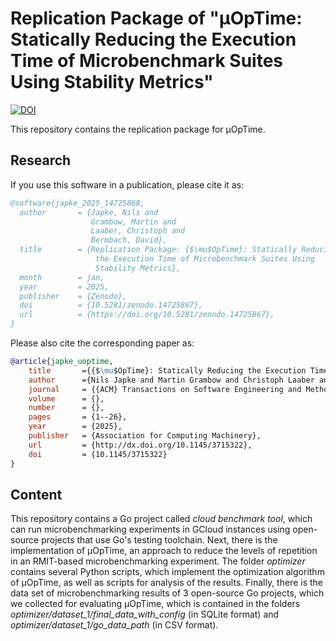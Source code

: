 # Replication Package of "µOpTime: Statically Reducing the Execution Time of Microbenchmark Suites Using Stability Metrics"

[![DOI](https://zenodo.org/badge/DOI/10.5281/zenodo.14725868.svg)](https://doi.org/10.5281/zenodo.14725868)

This repository contains the replication package for μOpTime.

## Research

If you use this software in a publication, please cite it as:

```bibtex
@software{japke_2025_14725868,
  author       = {Japke, Nils and
                  Grambow, Martin and
                  Laaber, Christoph and
                  Bermbach, David},
  title        = {Replication Package: {$\mu$OpTime}: Statically Reducing
                   the Execution Time of Microbenchmark Suites Using
                   Stability Metrics},
  month        = jan,
  year         = 2025,
  publisher    = {Zenodo},
  doi          = {10.5281/zenodo.14725867},
  url          = {https://doi.org/10.5281/zenodo.14725867},
}
```

Please also cite the corresponding paper as:

```bibtex
@article{japke_uoptime,
    title       ={{$\mu$OpTime}: Statically Reducing the Execution Time of Microbenchmark Suites Using Stability Metrics}, 
    author      ={Nils Japke and Martin Grambow and Christoph Laaber and David Bermbach},
    journal     = {{ACM} Transactions on Software Engineering and Methodology},
    volume      = {},
    number      = {},
    pages       = {1--26},
    year        = {2025},
    publisher   = {Association for Computing Machinery},
    url         = {http://dx.doi.org/10.1145/3715322},
    doi         = {10.1145/3715322}
}
```

## Content

This repository contains a Go project called _cloud benchmark tool_, which can run microbenchmarking experiments in GCloud instances using open-source projects that use Go's testing toolchain.
Next, there is the implementation of μOpTime, an approach to reduce the levels of repetition in an RMIT-based microbenchmarking experiment.
The folder _optimizer_ contains several Python scripts, which implement the optimization algorithm of μOpTime, as well as scripts for analysis of the results.
Finally, there is the data set of microbenchmarking results of 3 open-source Go projects, which we collected for evaluating μOpTime, which is contained in the folders _optimizer/dataset_1/final\_data\_with\_config_ (in SQLite format) and _optimizer/dataset_1/go\_data\_path_ (in CSV format).

